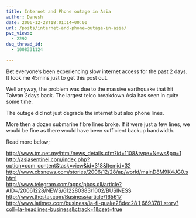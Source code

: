 ```yaml
---
title: Internet and Phone outage in Asia
author: Danesh
date: 2006-12-28T18:01:14+00:00
url: /posts/internet-and-phone-outage-in-asia/
pvc_views:
  - 2292
dsq_thread_id:
  - 1008331124

---
```

Bet everyone&#8217;s been experiencing slow internet access for the past 2 days. It took me 45mins just to get this post out.

Well anyway, the problem was due to the massive earthquake that hit Taiwan 2days back. The largest telco breakdown Asia has seen in quite some time.

The outage did not just degrade the internet but also phone lines.

More then a dozen submarine fibre lines broke. If it were just a few lines, we would be fine as there would have been sufficient backup bandwidth.

Read more below;

http://www.tm.net.my/html/news_details.cfm?id=1108&type=News&pg=1  
http://asiasentinel.com/index.php?option=com_content&task=view&id=318&Itemid=32  
http://www.cbsnews.com/stories/2006/12/28/ap/world/mainD8M9K4JG0.shtml  
http://www.telegram.com/apps/pbcs.dll/article?AID=/20061228/NEWS/612280383/1002/BUSINESS  
http://www.thestar.com/Business/article/165617  
http://www.latimes.com/business/la-fi-quake28dec28,1,6693781.story?coll=la-headlines-business&ctrack=1&cset=true
